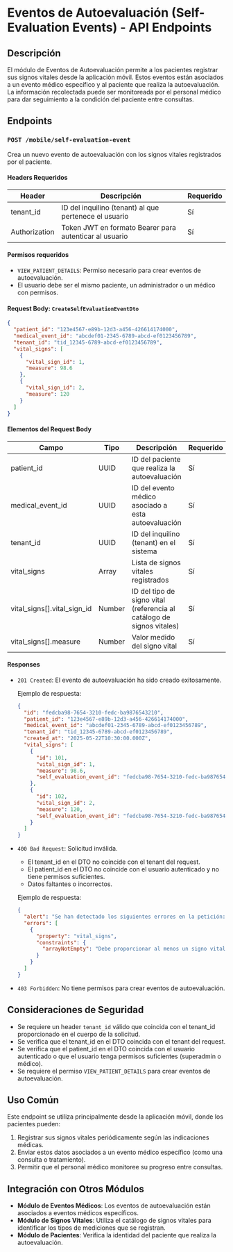 # Eventos de Autoevaluación (Self-Evaluation Events) - API Endpoints

## Descripción

El módulo de Eventos de Autoevaluación permite a los pacientes registrar sus signos vitales desde la aplicación móvil. Estos eventos están asociados a un evento médico específico y al paciente que realiza la autoevaluación. La información recolectada puede ser monitoreada por el personal médico para dar seguimiento a la condición del paciente entre consultas.

## Endpoints

### `POST /mobile/self-evaluation-event`

Crea un nuevo evento de autoevaluación con los signos vitales registrados por el paciente.

#### Headers Requeridos

| Header        | Descripción                                            | Requerido |
| ------------- | ------------------------------------------------------ | --------- |
| tenant_id     | ID del inquilino (tenant) al que pertenece el usuario  | Sí        |
| Authorization | Token JWT en formato Bearer para autenticar al usuario | Sí        |

#### Permisos requeridos

- `VIEW_PATIENT_DETAILS`: Permiso necesario para crear eventos de autoevaluación.
- El usuario debe ser el mismo paciente, un administrador o un médico con permisos.

#### Request Body: `CreateSelfEvaluationEventDto`

```json
{
  "patient_id": "123e4567-e89b-12d3-a456-426614174000",
  "medical_event_id": "abcdef01-2345-6789-abcd-ef0123456789",
  "tenant_id": "tid_12345-6789-abcd-ef0123456789",
  "vital_signs": [
    {
      "vital_sign_id": 1,
      "measure": 98.6
    },
    {
      "vital_sign_id": 2,
      "measure": 120
    }
  ]
}
```

#### Elementos del Request Body

| Campo                       | Tipo   | Descripción                                                           | Requerido |
| --------------------------- | ------ | --------------------------------------------------------------------- | --------- |
| patient_id                  | UUID   | ID del paciente que realiza la autoevaluación                         | Sí        |
| medical_event_id            | UUID   | ID del evento médico asociado a esta autoevaluación                   | Sí        |
| tenant_id                   | UUID   | ID del inquilino (tenant) en el sistema                               | Sí        |
| vital_signs                 | Array  | Lista de signos vitales registrados                                   | Sí        |
| vital_signs[].vital_sign_id | Number | ID del tipo de signo vital (referencia al catálogo de signos vitales) | Sí        |
| vital_signs[].measure       | Number | Valor medido del signo vital                                          | Sí        |

#### Responses

- `201 Created`: El evento de autoevaluación ha sido creado exitosamente.

  Ejemplo de respuesta:

  ```json
  {
    "id": "fedcba98-7654-3210-fedc-ba9876543210",
    "patient_id": "123e4567-e89b-12d3-a456-426614174000",
    "medical_event_id": "abcdef01-2345-6789-abcd-ef0123456789",
    "tenant_id": "tid_12345-6789-abcd-ef0123456789",
    "created_at": "2025-05-22T10:30:00.000Z",
    "vital_signs": [
      {
        "id": 101,
        "vital_sign_id": 1,
        "measure": 98.6,
        "self_evaluation_event_id": "fedcba98-7654-3210-fedc-ba9876543210"
      },
      {
        "id": 102,
        "vital_sign_id": 2,
        "measure": 120,
        "self_evaluation_event_id": "fedcba98-7654-3210-fedc-ba9876543210"
      }
    ]
  }
  ```

- `400 Bad Request`: Solicitud inválida.

  - El tenant_id en el DTO no coincide con el tenant del request.
  - El patient_id en el DTO no coincide con el usuario autenticado y no tiene permisos suficientes.
  - Datos faltantes o incorrectos.

  Ejemplo de respuesta:

  ```json
  {
    "alert": "Se han detectado los siguientes errores en la petición: ",
    "errors": [
      {
        "property": "vital_signs",
        "constraints": {
          "arrayNotEmpty": "Debe proporcionar al menos un signo vital"
        }
      }
    ]
  }
  ```

- `403 Forbidden`: No tiene permisos para crear eventos de autoevaluación.

## Consideraciones de Seguridad

- Se requiere un header `tenant_id` válido que coincida con el tenant_id proporcionado en el cuerpo de la solicitud.
- Se verifica que el tenant_id en el DTO coincida con el tenant del request.
- Se verifica que el patient_id en el DTO coincida con el usuario autenticado o que el usuario tenga permisos suficientes (superadmin o médico).
- Se requiere el permiso `VIEW_PATIENT_DETAILS` para crear eventos de autoevaluación.

## Uso Común

Este endpoint se utiliza principalmente desde la aplicación móvil, donde los pacientes pueden:

1. Registrar sus signos vitales periódicamente según las indicaciones médicas.
2. Enviar estos datos asociados a un evento médico específico (como una consulta o tratamiento).
3. Permitir que el personal médico monitoree su progreso entre consultas.

## Integración con Otros Módulos

- **Módulo de Eventos Médicos**: Los eventos de autoevaluación están asociados a eventos médicos específicos.
- **Módulo de Signos Vitales**: Utiliza el catálogo de signos vitales para identificar los tipos de mediciones que se registran.
- **Módulo de Pacientes**: Verifica la identidad del paciente que realiza la autoevaluación.
